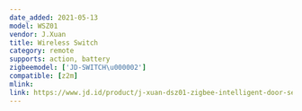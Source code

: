 ```yaml
---
date_added: 2021-05-13
model: WSZ01
vendor: J.Xuan
title: Wireless Switch
category: remote
supports: action, battery
zigbeemodel: ['JD-SWITCH\u000002']
compatible: [z2m]
mlink: 
link: https://www.jd.id/product/j-xuan-dsz01-zigbee-intelligent-door-sensor-door-and-windo_626005876/626006346.html
---
```

